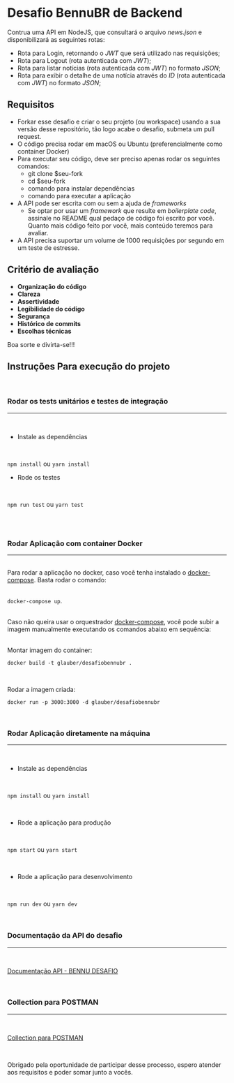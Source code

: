 # Desafio BennuBR de Backend

Contrua uma API em NodeJS, que consultará o arquivo _news.json_ e disponibilizará as seguintes rotas:

- Rota para Login, retornando o _JWT_ que será utilizado nas requisições;
- Rota para Logout (rota autenticada com _JWT_);
- Rota para listar notícias (rota autenticada com _JWT_) no formato _JSON_;
- Rota para exibir o detalhe de uma notícia através do _ID_ (rota autenticada com _JWT_) no formato _JSON_;

## Requisitos
-   Forkar esse desafio e criar o seu projeto (ou workspace) usando a sua versão desse repositório, tão logo acabe o desafio, submeta um pull request.
-   O código precisa rodar em macOS ou Ubuntu (preferencialmente como container Docker)
-   Para executar seu código, deve ser preciso apenas rodar os seguintes comandos:
    -   git clone \$seu-fork
    -   cd \$seu-fork
    -   comando para instalar dependências
    -   comando para executar a aplicação
-   A API pode ser escrita com ou sem a ajuda de _frameworks_
    -   Se optar por usar um _framework_ que resulte em _boilerplate code_, assinale no README qual pedaço de código foi escrito por você. Quanto mais código feito por você, mais conteúdo teremos para avaliar.
-   A API precisa suportar um volume de 1000 requisições por segundo em um teste de estresse.

## Critério de avaliação

-   **Organização do código**
-   **Clareza**
-   **Assertividade**
-   **Legibilidade do código**
-   **Segurança**
-   **Histórico de commits**
-   **Escolhas técnicas**

Boa sorte e divirta-se!!!

## Instruções Para execução do projeto

<br>

### Rodar os tests unitários e testes de integração
<hr>
<br>

* Instale as dependências
<br>

`npm install`  ou  `yarn install`

* Rode os testes
<br>

`npm run test`  ou  `yarn test`

<br>
<br>

### Rodar Aplicação com container Docker
<hr>
<br>
Para rodar a aplicação no docker, caso você tenha instalado o <a href="https://docs.docker.com/compose/">docker-compose</a>. Basta rodar o comando:
<br>
<br>

`docker-compose up`.

<br>
Caso não queira usar o orquestrador <a href="https://docs.docker.com/compose/">docker-compose</a>, você pode subir a imagem manualmente executando os comandos abaixo em sequência:

<br>
<br>

Montar imagem do container:

 `docker build -t glauber/desafiobennubr .`

 <br>

Rodar a imagem criada: 

`docker run -p 3000:3000 -d glauber/desafiobennubr`

<br>

### Rodar Aplicação diretamente na máquina
<hr>

<br>

* Instale as dependências
<br>

`npm install`  ou  `yarn install`

<br>

* Rode a aplicação para produção
<br>

`npm start`  ou  `yarn start`

<br>

* Rode a aplicação para desenvolvimento
<br>

`npm run dev`  ou  `yarn dev`

<br>

### Documentação da API do desafio
<hr>

<br>

<a href="https://documenter.getpostman.com/view/7815838/TVYKbwpc">Documentação API - BENNU DESAFIO</a>

<br>

### Collection para POSTMAN
<hr>

<br>

<a href="https://www.getpostman.com/collections/cf255307af96396963f7">Collection para POSTMAN</a>

<br>

Obrigado pela oportunidade de participar desse processo, espero atender aos requisitos e poder somar junto a vocês.

 


